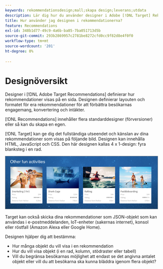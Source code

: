 ```yaml
---
keywords: rekommendationsdesign;mall;skapa design;leverans;utdata
description: Lär dig hur du använder designer i Adobe [!DNL Target] Rekommendationer för att definiera hur rekommendationer ska visas på en sida (1X4, 1X6, 2X2 o.s.v.).
title: Hur använder jag designen i rekommendationerna?
feature: Recommendations
exl-id: 348b1d77-49c9-4a6b-ba85-7ba051713d5b
source-git-commit: 293b2869957c2781be8272cfd0cc9f82d8e4f0f0
workflow-type: tm+mt
source-wordcount: '201'
ht-degree: 0%

---
```


# Designöversikt

Designer i [!DNL Adobe Target Recommendations] definierar hur rekommendationer visas på en sida. Designen definierar layouten och formatet för era rekommendationer för att förbättra besökarnas engagemang, konvertering och intäkter.

[!DNL Recommendations] innehåller flera standarddesigner (förversioner) eller så kan du skapa en egen.

[!DNL Target] kan ge dig det fullständiga utseendet och känslan av dina rekommendationer som visas på följande bild. Designen kan innehålla HTML, JavaScript och CSS. Den här designen kallas 4 x 1-design: fyra blanksteg i en rad.

![velocity_example image](assets/velocity_example.png)

Target kan också skicka dina rekommendationer som JSON-objekt som kan användas i e-postmeddelanden, IoT-enheter (sakernas internet), konsol eller röstfall (Amazon Alexa eller Google Home).

Designen hjälper dig att bestämma:

* Hur många objekt du vill visa i en rekommendation
* Hur du vill visa objekt (i en rad, kolumn, stödraster eller tabell)
* Vill du begränsa besökarnas möjlighet att endast se det angivna antalet objekt eller vill du att besökarna ska kunna bläddra igenom flera objekt?

